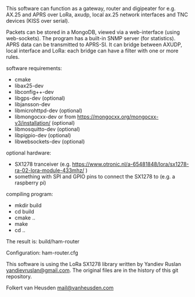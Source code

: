 This software can function as a gateway, router and digipeater for e.g.
AX.25 and APRS over LoRa, axudp, local ax.25 network interfaces and TNC
devices (KISS over serial).

Packets can be stored in a MongoDB, viewed via a web-interface (using
web-sockets). The program has a built-in SNMP server (for statistics).
APRS data can be transmitted to APRS-SI. It can bridge between AXUDP,
local interface and LoRa: each bridge can have a filter with one or more
rules.

software requirements:
* cmake
* libax25-dev
* libconfig++-dev
* libgps-dev           (optional)
* libjansson-dev
* libmicrohttpd-dev    (optional)
* libmongocxx-dev      or from https://mongocxx.org/mongocxx-v3/installation/  (optional)
* libmosquitto-dev     (optional)
* libpigpio-dev        (optional)
* libwebsockets-dev    (optional)

optional hardware:
* SX1278 tranceiver (e.g. https://www.otronic.nl/a-65481848/lora/sx1278-ra-02-lora-module-433mhz/ )
* something with SPI and GPIO pins to connect the SX1278 to (e.g. a raspberry pi)


compiling program:
* mkdir build
* cd build
* cmake ..
* make
* cd ..

The result is: build/ham-router


Configuration: ham-router.cfg 


This software is using the LoRa SX1278 library
written by Yandiev Ruslan <yandievruslan@gmail.com>.
The original files are in the history of this git repository.

Folkert van Heusden <mail@vanheusden.com>

